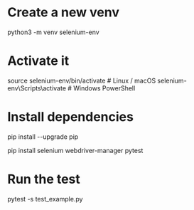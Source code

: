 # Create a new venv
python3 -m venv selenium-env

# Activate it
source selenium-env/bin/activate   # Linux / macOS
selenium-env\Scripts\activate      # Windows PowerShell

# Install dependencies
pip install --upgrade pip

pip install selenium webdriver-manager pytest

# Run the test
pytest -s test_example.py
